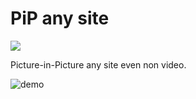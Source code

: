 # PiP any site

<a href="https://chrome.google.com/webstore/detail/fgopnhbjlphjjcfbapfcbakjekpffkff" alt="Chrome Web Store">
  <img src="https://developer.chrome.com/webstore/images/ChromeWebStore_BadgeWBorder_v2_206x58.png" />
</a>

Picture-in-Picture any site even non video.

![demo](demo/demo.gif)
